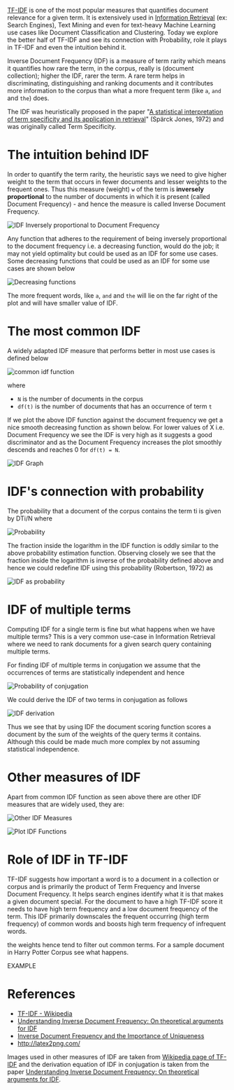 [TF-IDF](https://en.wikipedia.org/wiki/Tf%E2%80%93idf) is one of the most popular measures that quantifies document relevance for a given term. It is extensively used in [Information Retrieval](https://en.wikipedia.org/wiki/Information_retrieval) (ex: Search Engines), Text Mining and even for text-heavy Machine Learning use cases like Document Classification and Clustering. Today we explore the better half of TF-IDF and see its connection with Probability, role it plays in TF-IDF and even the intuition behind it.

Inverse Document Frequency (IDF) is a measure of term rarity which means it quantifies how rare the term, in the corpus, really is (document collection); higher the IDF, rarer the term. A rare term helps in discriminating, distinguishing and ranking documents and it contributes more information to the corpus than what a more frequent term (like `a`, `and` and `the`) does.

The IDF was heuristically proposed in the paper "[A statistical interpretation of term specificity and its application in retrieval](http://citeseerx.ist.psu.edu/viewdoc/download?doi=10.1.1.115.8343&rep=rep1&type=pdf)" (Spärck Jones, 1972) and was originally called Term Specificity.

# The intuition behind IDF
In order to quantify the term rarity, the heuristic says we need to give higher weight to the term that occurs in fewer documents and lesser weights to the frequent ones. Thus this measure (weight) `w` of the term is __inversely proportional__ to the number of documents in which it is present (called Document Frequency) - and hence the measure is called Inverse Document Frequency.

![IDF Inversely proportional to Document Frequency](https://user-images.githubusercontent.com/4745789/76211536-85237d00-622c-11ea-82f5-c0b655634839.png)

Any function that adheres to the requirement of being inversely proportional to the document frequency i.e. a decreasing function, would do the job; it may not yield optimality but could be used as an IDF for some use cases. Some decreasing functions that could be used as an IDF for some use cases are shown below

![Decreasing functions](https://user-images.githubusercontent.com/4745789/76213296-63c49000-6230-11ea-9d24-94ce048732bc.png)

The more frequent words, like `a`, `and` and `the` will lie on the far right of the plot and will have smaller value of IDF.

# The most common IDF
A widely adapted IDF measure that performs better in most use cases is defined below

![common idf function](https://user-images.githubusercontent.com/4745789/76239930-633fef80-6258-11ea-823a-2011c04a1e97.png)

where

 - `N` is the number of documents in the corpus
 - `df(t)` is the number of documents that has an occurrence of term `t`

If we plot the above IDF function against the document frequency we get a nice smooth decreasing function as shown below. For lower values of X i.e. Document Frequency we see the IDF is very high as it suggests a good discriminator and as the Document Frequency increases the plot smoothly descends and reaches 0 for `df(t) = N`.

![IDF Graph](https://user-images.githubusercontent.com/4745789/76215908-ae94d680-6235-11ea-8e50-498aae029ea2.png)

# IDF's connection with probability
The probability that a document of the corpus contains the term ti is given by DTi/N where

![Probability](https://user-images.githubusercontent.com/4745789/76229411-29ff8380-6248-11ea-9518-6cbc4c6947da.png)

The fraction inside the logarithm in the IDF function is oddly similar to the above probability estimation function. Observing closely we see that the fraction inside the logarithm is inverse of the probability defined above and hence we could redefine IDF using this probability (Robertson, 1972) as 

![IDF as probability](https://user-images.githubusercontent.com/4745789/76229704-a09c8100-6248-11ea-9960-0cfd5f45dcce.png)

# IDF of multiple terms
Computing IDF for a single term is fine but what happens when we have multiple terms? This is a very common use-case in Information Retrieval where we need to rank documents for a given search query containing multiple terms.

For finding IDF of multiple terms in conjugation we assume that the occurrences of terms are statistically independent and hence 

![Probability of conjugation](https://user-images.githubusercontent.com/4745789/76239792-2d9b0680-6258-11ea-8da2-56899540cab0.png)


We could derive the IDF of two terms in conjugation as follows

![IDF derivation](https://user-images.githubusercontent.com/4745789/76232475-c2980280-624c-11ea-8a3a-37d17704a221.png)

Thus we see that by using IDF the document scoring function scores a document by the sum of the weights of the query terms it contains. Although this could be made much more complex by not assuming statistical independence.

# Other measures of IDF
Apart from common IDF function as seen above there are other IDF measures that are widely used, they are:

![Other IDF Measures](https://user-images.githubusercontent.com/4745789/76232678-0db21580-624d-11ea-864c-1094559e0790.png)

![Plot IDF Functions](https://user-images.githubusercontent.com/4745789/76232756-2de1d480-624d-11ea-81cb-8d29109bd594.png)

# Role of IDF in TF-IDF
TF-IDF suggests how important a word is to a document in a collection or corpus and is primarily the product of Term Frequency and Inverse Document Frequency. It helps search engines identify what it is that makes a given document special. For the document to have a high TF-IDF score it needs to have high term frequency and a low document frequency of the term. This IDF primarily downscales the frequent occurring (high term frequency) of common words and boosts high term frequency of infrequent words.

the weights hence tend to filter out common terms. 
For a sample document in Harry Potter Corpus see what happens.

EXAMPLE

# References
 - [TF-IDF - Wikipedia](https://en.wikipedia.org/wiki/Tf%E2%80%93idf)
 - [Understanding Inverse Document Frequency: On theoretical arguments for IDF](https://pdfs.semanticscholar.org/8397/ab573dd6c97a39ff4feb9c2d9b3c1e16c705.pdf?_ga=2.255772288.944438221.1583673396-1263237981.1583673396)
 - [Inverse Document Frequency and the Importance of Uniqueness](https://moz.com/blog/inverse-document-frequency-and-the-importance-of-uniqueness)
 - http://latex2png.com/

Images used in other measures of IDF are taken from [Wikipedia page of TF-IDF](https://en.wikipedia.org/wiki/Tf%E2%80%93idf) and the derivation equation of IDF in conjugation is taken from the paper [Understanding Inverse Document Frequency: On theoretical arguments for IDF](https://pdfs.semanticscholar.org/8397/ab573dd6c97a39ff4feb9c2d9b3c1e16c705.pdf?_ga=2.255772288.944438221.1583673396-1263237981.1583673396).
